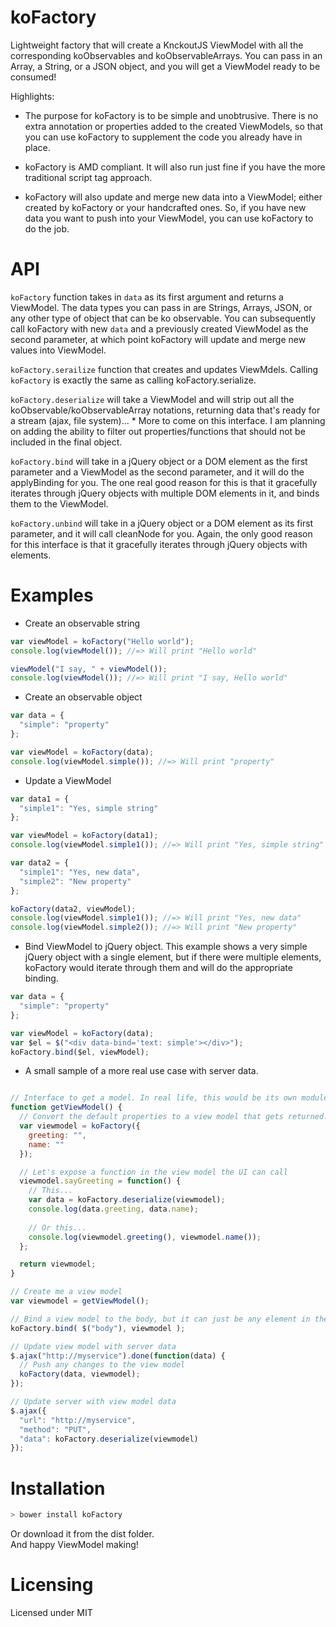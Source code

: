 koFactory
=========

Lightweight factory that will create a KnckoutJS ViewModel with all the corresponding koObservables and koObservableArrays.  You can pass in an Array, a String, or a JSON object, and you will get a ViewModel ready to be consumed!

Highlights:

* The purpose for koFactory is to be simple and unobtrusive.  There is no extra annotation or properties added to the created ViewModels, so that you can use koFactory to supplement the code you already have in place.

* koFactory is AMD compliant.  It will also run just fine if you have the more traditional script tag approach.

* koFactory will also update and merge new data into a ViewModel; either created by koFactory or your handcrafted ones.  So, if you have new data you want to push into your ViewModel, you can use koFactory to do the job.


API
=========

<code>koFactory</code> function takes in <code>data</code> as its first argument and returns a ViewModel.  The data types you can pass in are Strings, Arrays, JSON, or any other type of object that can be ko observable.  You can subsequently call koFactory with new <code>data</code> and a previously created ViewModel as the second parameter, at which point koFactory will update and merge new values into ViewModel.

<code>koFactory.serailize</code> function that creates and updates ViewMdels. Calling <code>koFactory</code> is exactly the same as calling <codey>koFactory.serialize</code>.

<code>koFactory.deserialize</code> will take a ViewModel and will strip out all the koObservable/koObservableArray notations, returning data that's ready for a stream (ajax, file system)...  * More to come on this interface. I am planning on adding the ability to filter out properties/functions that should not be included in the final object.

<code>koFactory.bind</code> will take in a jQuery object or a DOM element as the first parameter and a ViewModel as the second parameter, and it will do the applyBinding for you.  The one real good reason for this is that it gracefully iterates through jQuery objects with multiple DOM elements in it, and binds them to the ViewModel.

<code>koFactory.unbind</code> will take in a jQuery object or a DOM element as its first parameter, and it will call cleanNode for you.  Again, the only good reason for this interface is that it gracefully iterates through jQuery objects with elements.


Examples
=========

* Create an observable string
``` javascript
var viewModel = koFactory("Hello world");
console.log(viewModel()); //=> Will print "Hello world"

viewModel("I say, " + viewModel());
console.log(viewModel()); //=> Will print "I say, Hello world"
```

* Create an observable object
``` javascript
var data = {
  "simple": "property"
};

var viewModel = koFactory(data);
console.log(viewModel.simple()); //=> Will print "property"
```

* Update a ViewModel
``` javascript 
var data1 = {
  "simple1": "Yes, simple string"
};

var viewModel = koFactory(data1);
console.log(viewModel.simple1()); //=> Will print "Yes, simple string"

var data2 = {
  "simple1": "Yes, new data",
  "simple2": "New property"
};

koFactory(data2, viewModel);
console.log(viewModel.simple1()); //=> Will print "Yes, new data"
console.log(viewModel.simple2()); //=> Will print "New property"
```

* Bind ViewModel to jQuery object.  This example shows a very simple jQuery object with a single element, but if there were multiple elements, koFactory would iterate through them and will do the appropriate binding.
``` javascript
var data = {
  "simple": "property"
};

var viewModel = koFactory(data);
var $el = $("<div data-bind='text: simple'></div>");
koFactory.bind($el, viewModel);
```

* A small sample of a more real use case with server data.
``` javascript

// Interface to get a model. In real life, this would be its own module, but let's just play along
function getViewModel() {
  // Convert the default properties to a view model that gets returned.
  var viewmodel = koFactory({
    greeting: "",
    name: ""
  });

  // Let's expose a function in the view model the UI can call
  viewmodel.sayGreeting = function() {
    // This...
    var data = koFactory.deserialize(viewmodel);
    console.log(data.greeting, data.name);
    
    // Or this...
    console.log(viewmodel.greeting(), viewmodel.name());
  };

  return viewmodel;
}

// Create me a view model
var viewmodel = getViewModel();

// Bind a view model to the body, but it can just be any element in the DOM.
koFactory.bind( $("body"), viewmodel );

// Update view model with server data
$.ajax("http://myservice").done(function(data) {
  // Push any changes to the view model
  koFactory(data, viewmodel);
});

// Update server with view model data
$.ajax({
  "url": "http://myservice",
  "method": "PUT",
  "data": koFactory.deserialize(viewmodel)
});
```


Installation
=========

``` javascript
> bower install koFactory
```
Or download it from the dist folder.<br>
And happy ViewModel making!


Licensing
=========

Licensed under MIT
